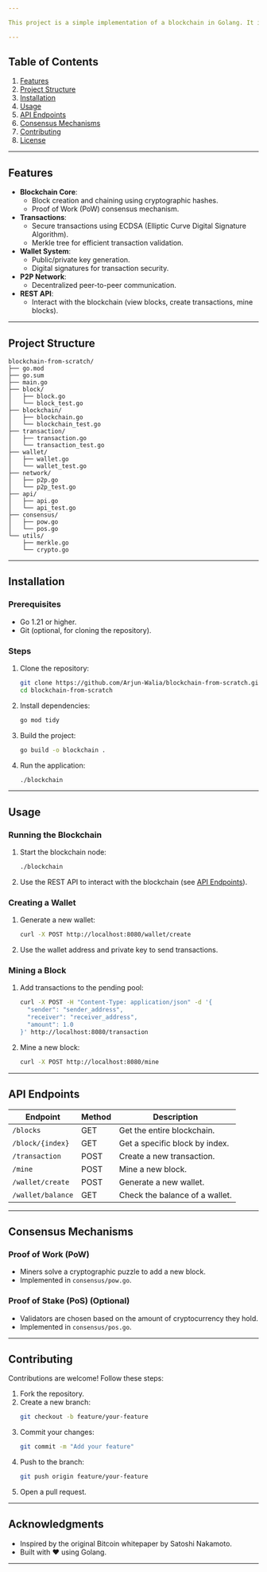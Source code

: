 ```yaml
---

This project is a simple implementation of a blockchain in Golang. It includes core blockchain features such as blocks, transactions, wallets, Proof of Work (PoW), and a REST API for interaction. The project is designed to help you understand distributed systems, cryptography, and consensus mechanisms.

---
```


## Table of Contents
1. [Features](#features)
2. [Project Structure](#project-structure)
3. [Installation](#installation)
4. [Usage](#usage)
5. [API Endpoints](#api-endpoints)
6. [Consensus Mechanisms](#consensus-mechanisms)
7. [Contributing](#contributing)
8. [License](#license)

---

## Features
- **Blockchain Core**:
  - Block creation and chaining using cryptographic hashes.
  - Proof of Work (PoW) consensus mechanism.
- **Transactions**:
  - Secure transactions using ECDSA (Elliptic Curve Digital Signature Algorithm).
  - Merkle tree for efficient transaction validation.
- **Wallet System**:
  - Public/private key generation.
  - Digital signatures for transaction security.
- **P2P Network**:
  - Decentralized peer-to-peer communication.
- **REST API**:
  - Interact with the blockchain (view blocks, create transactions, mine blocks).

---

## Project Structure
```
blockchain-from-scratch/
├── go.mod
├── go.sum
├── main.go
├── block/
│   ├── block.go
│   └── block_test.go
├── blockchain/
│   ├── blockchain.go
│   └── blockchain_test.go
├── transaction/
│   ├── transaction.go
│   └── transaction_test.go
├── wallet/
│   ├── wallet.go
│   └── wallet_test.go
├── network/
│   ├── p2p.go
│   └── p2p_test.go
├── api/
│   ├── api.go
│   └── api_test.go
├── consensus/
│   ├── pow.go
│   └── pos.go
└── utils/
    ├── merkle.go
    └── crypto.go
```

---

## Installation

### Prerequisites
- Go 1.21 or higher.
- Git (optional, for cloning the repository).

### Steps
1. Clone the repository:
   ```bash
   git clone https://github.com/Arjun-Walia/blockchain-from-scratch.git
   cd blockchain-from-scratch
   ```
2. Install dependencies:
   ```bash
   go mod tidy
   ```
3. Build the project:
   ```bash
   go build -o blockchain .
   ```
4. Run the application:
   ```bash
   ./blockchain
   ```

---

## Usage

### Running the Blockchain
1. Start the blockchain node:
   ```bash
   ./blockchain
   ```
2. Use the REST API to interact with the blockchain (see [API Endpoints](#api-endpoints)).

### Creating a Wallet
1. Generate a new wallet:
   ```bash
   curl -X POST http://localhost:8080/wallet/create
   ```
2. Use the wallet address and private key to send transactions.

### Mining a Block
1. Add transactions to the pending pool:
   ```bash
   curl -X POST -H "Content-Type: application/json" -d '{
     "sender": "sender_address",
     "receiver": "receiver_address",
     "amount": 1.0
   }' http://localhost:8080/transaction
   ```
2. Mine a new block:
   ```bash
   curl -X POST http://localhost:8080/mine
   ```

---

## API Endpoints
| Endpoint              | Method | Description                          |
|-----------------------|--------|--------------------------------------|
| `/blocks`             | GET    | Get the entire blockchain.           |
| `/block/{index}`      | GET    | Get a specific block by index.       |
| `/transaction`        | POST   | Create a new transaction.            |
| `/mine`               | POST   | Mine a new block.                    |
| `/wallet/create`      | POST   | Generate a new wallet.               |
| `/wallet/balance`     | GET    | Check the balance of a wallet.       |

---

## Consensus Mechanisms

### Proof of Work (PoW)
- Miners solve a cryptographic puzzle to add a new block.
- Implemented in `consensus/pow.go`.

### Proof of Stake (PoS) (Optional)
- Validators are chosen based on the amount of cryptocurrency they hold.
- Implemented in `consensus/pos.go`.

---

## Contributing
Contributions are welcome! Follow these steps:
1. Fork the repository.
2. Create a new branch:
   ```bash
   git checkout -b feature/your-feature
   ```
3. Commit your changes:
   ```bash
   git commit -m "Add your feature"
   ```
4. Push to the branch:
   ```bash
   git push origin feature/your-feature
   ```
5. Open a pull request.

---

## Acknowledgments
- Inspired by the original Bitcoin whitepaper by Satoshi Nakamoto.
- Built with ❤️ using Golang.

---